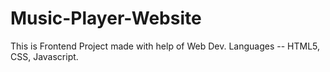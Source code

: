 # Music-Player-Website
This is Frontend Project made with help of Web Dev. Languages -- HTML5, CSS, Javascript.
